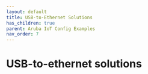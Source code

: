 ```yaml
---
layout: default
title: USB-to-Ethernet Solutions
has_children: true
parent: Aruba IoT Config Examples
nav_order: 7
---
```


# USB-to-ethernet solutions